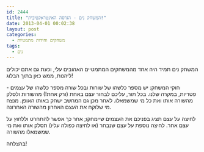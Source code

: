 ```yaml
---
id: 2444
title: "המשחק נים - הגרסה האינטראקטיבית!"
date: 2013-04-01 00:02:38
layout: post
categories: 
  - משחקים וחידות מתמטיות
tags: 
  - נים
---
```

<p>המשחק נים תמיד היה אחד מהמשחקים המתמטיים האהובים עלי, וכעת גם אתם יכולים ליהנות, ממש כאן בתוך הבלוג!</p>
<p>חוקי המשחק: יש מספר כלשהו של שורות ובכל שורה מספר כלשהו של עצמים - פטריות, במקרה שלנו. בכל תור, עליכם לבחור עצם באחת (ורק אחת!) מהשורות ולסלק מהשורה אותו ואת כל מי שמשמאלו. לאחר מכן גם המחשב ישחק באותו האופן. מנצח מי שלוקח את העצם האחרון מהשורה האחרונה.</p>
<p>לחיצה על עצם תציג בפניכם את העצמים שיימחקו; אחר כך אפשר להתחרט וללחוץ על עצם אחר. לחיצה נוספת על עצם שנבחר (או לחיצה כפולה עליו) תסלק אותו ואת מי שמשמאלו מהשורה.</p>
<p>בהצלחה!</p>
<style>
#board td, #msg_table td{
border:0;
padding:3px 0 1px 2px;
}
</style>
<script type="text/javascript" src="{{site.baseurl}}/assets/js/nim/nim.js"></script>
<p><img id="speaker_image" alt="" /></p>
<p id="speaker_text"></p>

<table id="board" style="width: auto; border: 0;"></table>
<!-- <table id="msg_table" style="border: 0;">
<tbody>
<tr>
<td><img id="speaker_image" alt="" /></td>
</tr>
<tr>
<td><p id="speaker_text"></p></td>
</tr>
</tbody>
</table> -->

<!--ככה, קצת קשה אז מרמים וקוראים את הקוד? קשה לי לומר שאני מאשים אתכם.-->
<p id="fact_1" style="display:none">הידעתם? 1 אינו נחשב ראשוני מכיוון שהוא המספר הטבעי היחיד שקיים לו הפיך כפלי.</p>
<p id="fact_2" style="display:none">הידעתם? 2 הוא הראשוני הזוגי היחיד, ולא מעט הוכחות בתורת המספרים נאלצות לטפל בו בנפרד מהיתר.</p>
<p id="fact_3" style="display:none">חשבו על מספר. חשבתם על 3, נכון? ידעתי. זה תמיד 3.</p>
<p id="fact_4" style="display:none">4 הוא המספר הראשון שאינו ראשוני לא בגלל אפליה על בסיס הפיכות אלא סתם בגלל שהוא מתחלק ב-2. כן, אין לי מה לומר על 4. בהמשך יהיה יותר כיף.</p>
<p id="fact_5" style="display:none">הידעתם? לא קיימת נוסחה לפתרון משוואה ממעלה חמישית ומעלה באמצעות פעולות החשבון והוצאות שורש. ההוכחה לכך מתבססת על תורת גלואה ונובעת מכך שהחבורה הסימטרית על חמישה איברים אינה חבורה פתירה. כן, השם "חבורה פתירה" כדי לתאר את התכונה של חבורות פתירות - שלא אכתוב כאן, זה ארוך - הגיע בגלל העניין הזה עם תורת גלואה אז הקריטריון לא ממש אומר לכם הרבה אם אתם לא מכירים אותו כבר. הממממ. </p>
<p id="fact_6" style="display:none">הידעתם? 6 נקרא "מספר מושלם" מכיוון שהוא שווה לסכום המחלקים הטבעיים שלו שקטנים ממנו. אף פעם לא הצלחתי להבין מה הופך מספר עם התכונה הזו ל"מושלם" - חילקו שמות לתכונות שונות ומשונות של מספרים בצורה די נדיבה בימים ההם.</p>
<p id="fact_7" style="display:none">הידעתם? מספרן של בעיות המילניום של מכון קליי - המקבילה המודרנית ל-23 הבעיות של הילברט - הוא 7! קצת מוזר שהם לא הצליחו לחשוב על עוד. מה, פתרנו כמעט הכל?</p>
<p id="fact_8" style="display:none">הידעתם? האינסוף התגלה לראשונה כשמישהו התנגש ב-8 והפיל אותו. אוי לי, זה היה גרוע.</p>
<p id="fact_9" style="display:none">תשע לבני תמותה. שבע לגמדים. שלוש לאלפים. אחת לסאורון לסאורון לסאורון לסאורון לסאורון, בממלכת מורדור בה הצל לא נרדם.</p>
<p id="fact_10" style="display:none">הידעתם? מכיוון ש-10 הוא סכום ארבעת המספרים הטבעיים הראשונים פיתגורס וחסידיו התייחסו אליו כמספר מושלם (הא לך, 6!) וסברו שיש 10 גופים שמיימיים בסך הכל (כל כוכבי השבת נחשבו משום מה לגוף שמיימי אחד).</p>
<p id="fact_11" style="display:none">הידעתם? כדי לבדוק אם מספר מתחלק ב-11, חסרו וחברו את ספרותיו לסירוגין. אם התוצאה הסופית מתחלקת ב-11, המספר המקורי התחלק ב-11.</p>
<p id="fact_12" style="display:none">הידעתם? יש אנשים שחושבים שעלינו לעבור לספירה על פי בסיס 12. ואפילו יש להם נימוקים מצויינים למה זה עדיף. באמת. תגגלו base twelve.</p>
<p id="fact_13" style="display:none">הידעתם? 13 נחשב מספר חסר מזל. האם אתם מרגישים חסרי מזל?</p>
<div id="final" style="display:none">
<p>אני מסיר את הכובע בפני ההתמדה שלכם. בשלב הזה בטח אתם פשוט מקליקים באקראי כדי לראות מה יקרה בסוף וכבר הבנתם שפשוט אין לכם שום סיכוי לנצח במשחק - המחשב מרמה. המשחק תמיד מתחיל בפוזיציה של הלוח שבה מובטח שהשחקן שיתחיל, יפסיד. אתם מוזמנים ל<a href="http://www.gadial.net/2011/03/30/nim/">פוסט שלי</a> על המשחק שמסביר זאת.</p>
<p><img src="{{site.baseurl}}/assets/img/other/nim/math-hat.jpg" /></p>
</div>

<input id="new_game" style="display: none;" onclick="GAME.restart_game()" type="button" value="למשחק נוסף" />

